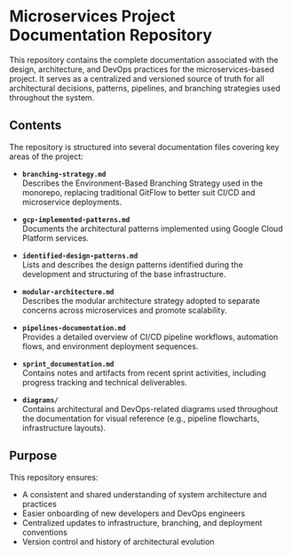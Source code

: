 # Microservices Project Documentation Repository

This repository contains the complete documentation associated with the design, architecture, and DevOps practices for the microservices-based project. It serves as a centralized and versioned source of truth for all architectural decisions, patterns, pipelines, and branching strategies used throughout the system.

## Contents

The repository is structured into several documentation files covering key areas of the project:

- **`branching-strategy.md`**  
  Describes the Environment-Based Branching Strategy used in the monorepo, replacing traditional GitFlow to better suit CI/CD and microservice deployments.

- **`gcp-implemented-patterns.md`**  
  Documents the architectural patterns implemented using Google Cloud Platform services.

- **`identified-design-patterns.md`**  
  Lists and describes the design patterns identified during the development and structuring of the base infrastructure.

- **`modular-architecture.md`**  
  Describes the modular architecture strategy adopted to separate concerns across microservices and promote scalability.

- **`pipelines-documentation.md`**  
  Provides a detailed overview of CI/CD pipeline workflows, automation flows, and environment deployment sequences.

- **`sprint_documentation.md`**  
  Contains notes and artifacts from recent sprint activities, including progress tracking and technical deliverables.

- **`diagrams/`**  
  Contains architectural and DevOps-related diagrams used throughout the documentation for visual reference (e.g., pipeline flowcharts, infrastructure layouts).

## Purpose

This repository ensures:

- A consistent and shared understanding of system architecture and practices
- Easier onboarding of new developers and DevOps engineers
- Centralized updates to infrastructure, branching, and deployment conventions
- Version control and history of architectural evolution
